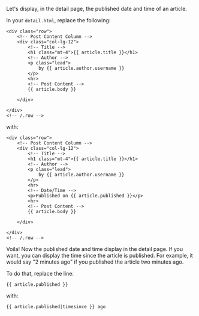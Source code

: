 Let's display, in the detail page, the published date and time of an article.

In your `detail.html`, replace the following:

```django
<div class="row">
    <!-- Post Content Column -->
    <div class="col-lg-12">
        <!-- Title -->
        <h1 class="mt-4">{{ article.title }}</h1>
        <!-- Author -->
        <p class="lead">
            by {{ article.author.username }}
        </p>
        <hr>
        <!-- Post Content -->
        {{ article.body }}

    </div>

</div>
<!-- /.row -->
```

with:

```django
<div class="row">
    <!-- Post Content Column -->
    <div class="col-lg-12">
        <!-- Title -->
        <h1 class="mt-4">{{ article.title }}</h1>
        <!-- Author -->
        <p class="lead">
            by {{ article.author.username }}
        </p>
        <hr>
        <!-- Date/Time -->
        <p>Published on {{ article.published }}</p>
        <hr>
        <!-- Post Content -->
        {{ article.body }}

    </div>

</div>
<!-- /.row -->
```

Voila! Now the published date and time display in the detail page. If you want, you can display the time since the article is published. For example, it would say "2 minutes ago" if you published the article two minutes ago.

To do that, replace the line:

```django
{{ article.published }}
```

with:

```django
{{ article.published|timesince }} ago
```
